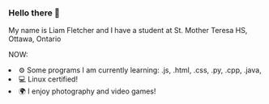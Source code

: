 ### Hello there 👋

My name is Liam Fletcher and I have a student at St. Mother Teresa HS, Ottawa, Ontario

NOW:

<li>
⚙️ Some programs I am currently learning: .js, .html, .css, .py, .cpp, .java,
<li>
💻  Linux certified!
<li>
🌍 I enjoy photography and video games!

<!--
**liam-fletcher1/liam-fletcher1** is a ✨ _special_ ✨ repository because its `README.md` (this file) appears on your GitHub profile.

Here are some ideas to get you started:

- 🔭 I’m currently working on ...
- 🌱 I’m currently learning ...
- 👯 I’m looking to collaborate on ...
- 🤔 I’m looking for help with ...
- 💬 Ask me about ...
- 📫 How to reach me: ...
- 😄 Pronouns: ...
- ⚡ Fun fact: ...
-->
